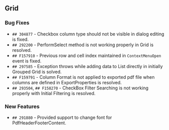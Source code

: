 ##  Grid

###    Bug Fixes

- `## 304877` - Checkbox column type should not be visible in dialog editing is fixed.
- `## 292200` - PerformSelect method is not working properly in Grid is resolved.
- `## F157910` - Previous row and cell index maintained in `ContextMenuOpen` event is fixed.
- `## 297585` - Exception throws while adding data to List directly in initially Grouped Grid is solved.
- `## F159791` - Column Format is not applied to exported pdf file when columns are defined in ExportProperties is resolved.
- `## 293504`, `## F158270` - CheckBox Filter Searching is not working properly with Initial Filtering is resolved.

###    New Features

- `## 291880` - Provided support to change font for PdfHeaderFooterContent.
